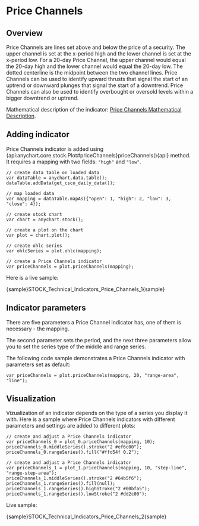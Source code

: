# Price Channels

## Overview

Price Channels are lines set above and below the price of a security. The upper channel is set at the x-period high and the lower channel is set at the x-period low. For a 20-day Price Channel, the upper channel would equal the 20-day high and the lower channel would equal the 20-day low. The dotted centerline is the midpoint between the two channel lines. Price Channels can be used to identify upward thrusts that signal the start of an uptrend or downward plunges that signal the start of a downtrend. Price Channels can also be used to identify overbought or oversold levels within a bigger downtrend or uptrend.

Mathematical description of the indicator: [Price Channels Mathematical Description](Mathematical_Description#price_channels).

## Adding indicator

Price Channels indicator is added using {api:anychart.core.stock.Plot#priceChannels}priceChannels(){api} method. It requires a mapping with two fields: `"high"` and `"low"`.

```
// create data table on loaded data
var dataTable = anychart.data.table();
dataTable.addData(get_csco_daily_data());

// map loaded data
var mapping = dataTable.mapAs({"open": 1, "high": 2, "low": 3, "close": 4});

// create stock chart
var chart = anychart.stock();

// create a plot on the chart
var plot = chart.plot();

// create ohlc series
var ohlcSeries = plot.ohlc(mapping);

// create a Price Channels indicator
var priceChannels = plot.priceChannels(mapping);
```

Here is a live sample:

{sample}STOCK\_Technical\_Indicators\_Price\_Channels\_1{sample}

## Indicator parameters

There are five parameters a Price Channel indicator has, one of them is necessary - the mapping.

The second parameter sets the period, and the next three parameters allow you to set the series type of the middle and range series.

The following code sample demonstrates a Price Channels indicator with parameters set as default:

```
var priceChannels = plot.priceChannels(mapping, 20, "range-area", "line");
```

## Visualization

Vizualization of an indicator depends on the type of a series you display it with. Here is a sample where Price Channels indicators with different parameters and settings are added to different plots:

```
// create and adjust a Price Channels indicator
var priceChannels_0 = plot_0.priceChannels(mapping, 10);
priceChannels_0.middleSeries().stroke("2 #ef6c00");
priceChannels_0.rangeSeries().fill("#ffd54f 0.2");

// create and adjust a Price Channels indicator
var priceChannels_1 = plot_1.priceChannels(mapping, 10, "step-line", "range-step-area");
priceChannels_1.middleSeries().stroke("2 #64b5f6");
priceChannels_1.rangeSeries().fill(null);
priceChannels_1.rangeSeries().highStroke("2 #00bfa5");
priceChannels_1.rangeSeries().lowStroke("2 #dd2c00");
```

Live sample:

{sample}STOCK\_Technical\_Indicators\_Price\_Channels\_2{sample}